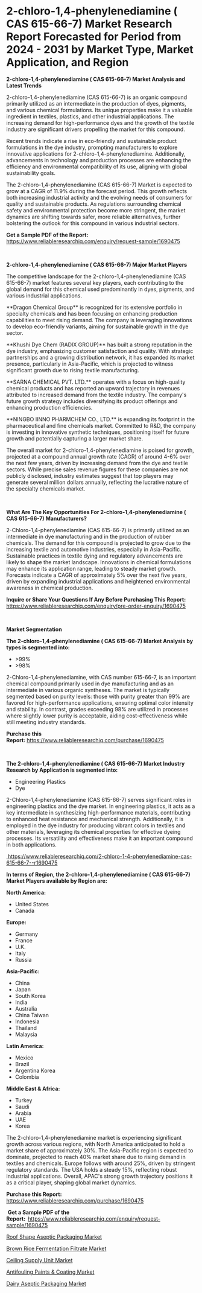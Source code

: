 <p><h1>2-chloro-1,4-phenylenediamine ( CAS 615-66-7) Market Research Report Forecasted for Period from 2024 -  2031 by Market Type, Market Application, and Region</h1></p><p><strong>2-chloro-1,4-phenylenediamine ( CAS 615-66-7) Market Analysis and Latest Trends</strong></p>
<p><p>2-chloro-1,4-phenylenediamine (CAS 615-66-7) is an organic compound primarily utilized as an intermediate in the production of dyes, pigments, and various chemical formulations. Its unique properties make it a valuable ingredient in textiles, plastics, and other industrial applications. The increasing demand for high-performance dyes and the growth of the textile industry are significant drivers propelling the market for this compound.</p><p>Recent trends indicate a rise in eco-friendly and sustainable product formulations in the dye industry, prompting manufacturers to explore innovative applications for 2-chloro-1,4-phenylenediamine. Additionally, advancements in technology and production processes are enhancing the efficiency and environmental compatibility of its use, aligning with global sustainability goals.</p><p>The 2-chloro-1,4-phenylenediamine (CAS 615-66-7) Market is expected to grow at a CAGR of 11.9% during the forecast period. This growth reflects both increasing industrial activity and the evolving needs of consumers for quality and sustainable products. As regulations surrounding chemical safety and environmental protection become more stringent, the market dynamics are shifting towards safer, more reliable alternatives, further bolstering the outlook for this compound in various industrial sectors.</p></p>
<p><strong>Get a Sample PDF of the Report:&nbsp;</strong> <a href="https://www.reliableresearchiq.com/enquiry/request-sample/1690475?utm_campaign=1735&utm_medium=2&utm_source=Github&utm_content=ia&utm_term=17102024&utm_id=2-chloro-14-phenylenediamine-cas-615-66-7">https://www.reliableresearchiq.com/enquiry/request-sample/1690475</a></p>
<p>&nbsp;</p>
<p><strong>2-chloro-1,4-phenylenediamine ( CAS 615-66-7) Major Market Players</strong></p>
<p><p>The competitive landscape for the 2-chloro-1,4-phenylenediamine (CAS 615-66-7) market features several key players, each contributing to the global demand for this chemical used predominantly in dyes, pigments, and various industrial applications.</p><p>**Dragon Chemical Group** is recognized for its extensive portfolio in specialty chemicals and has been focusing on enhancing production capabilities to meet rising demand. The company is leveraging innovations to develop eco-friendly variants, aiming for sustainable growth in the dye sector.</p><p>**Khushi Dye Chem (RADIX GROUP)** has built a strong reputation in the dye industry, emphasizing customer satisfaction and quality. With strategic partnerships and a growing distribution network, it has expanded its market presence, particularly in Asia-Pacific, which is projected to witness significant growth due to rising textile manufacturing.</p><p>**SARNA CHEMICAL PVT. LTD.** operates with a focus on high-quality chemical products and has reported an upward trajectory in revenues attributed to increased demand from the textile industry. The company's future growth strategy includes diversifying its product offerings and enhancing production efficiencies.</p><p>**NINGBO IINNO PHARMCHEM CO., LTD.** is expanding its footprint in the pharmaceutical and fine chemicals market. Committed to R&D, the company is investing in innovative synthetic techniques, positioning itself for future growth and potentially capturing a larger market share.</p><p>The overall market for 2-chloro-1,4-phenylenediamine is poised for growth, projected at a compound annual growth rate (CAGR) of around 4-6% over the next few years, driven by increasing demand from the dye and textile sectors. While precise sales revenue figures for these companies are not publicly disclosed, industry estimates suggest that top players may generate several million dollars annually, reflecting the lucrative nature of the specialty chemicals market.</p></p>
<p>&nbsp;</p>
<p><strong>What Are The Key Opportunities For 2-chloro-1,4-phenylenediamine ( CAS 615-66-7) Manufacturers?</strong></p>
<p><p>2-Chloro-1,4-phenylenediamine (CAS 615-66-7) is primarily utilized as an intermediate in dye manufacturing and in the production of rubber chemicals. The demand for this compound is projected to grow due to the increasing textile and automotive industries, especially in Asia-Pacific. Sustainable practices in textile dying and regulatory advancements are likely to shape the market landscape. Innovations in chemical formulations may enhance its application range, leading to steady market growth. Forecasts indicate a CAGR of approximately 5% over the next five years, driven by expanding industrial applications and heightened environmental awareness in chemical production.</p></p>
<p><strong>Inquire or Share Your Questions If Any Before Purchasing This Report:</strong> <a href="https://www.reliableresearchiq.com/enquiry/pre-order-enquiry/1690475?utm_campaign=1735&utm_medium=2&utm_source=Github&utm_content=ia&utm_term=17102024&utm_id=2-chloro-14-phenylenediamine-cas-615-66-7">https://www.reliableresearchiq.com/enquiry/pre-order-enquiry/1690475</a></p>
<p>&nbsp;</p>
<p><strong>Market Segmentation</strong></p>
<p><strong>The 2-chloro-1,4-phenylenediamine ( CAS 615-66-7) Market Analysis by types is segmented into:</strong></p>
<p><ul><li>>99%</li><li>>98%</li></ul></p>
<p><p>2-Chloro-1,4-phenylenediamine, with CAS number 615-66-7, is an important chemical compound primarily used in dye manufacturing and as an intermediate in various organic syntheses. The market is typically segmented based on purity levels: those with purity greater than 99% are favored for high-performance applications, ensuring optimal color intensity and stability. In contrast, grades exceeding 98% are utilized in processes where slightly lower purity is acceptable, aiding cost-effectiveness while still meeting industry standards.</p></p>
<p><strong>Purchase this Report:&nbsp;</strong><a href="https://www.reliableresearchiq.com/purchase/1690475?utm_campaign=1735&utm_medium=2&utm_source=Github&utm_content=ia&utm_term=17102024&utm_id=2-chloro-14-phenylenediamine-cas-615-66-7">https://www.reliableresearchiq.com/purchase/1690475</a></p>
<p>&nbsp;</p>
<p><strong>The 2-chloro-1,4-phenylenediamine ( CAS 615-66-7) Market Industry Research by Application is segmented into:</strong></p>
<p><ul><li>Engineering Plastics</li><li>Dye</li></ul></p>
<p><p>2-Chloro-1,4-phenylenediamine (CAS 615-66-7) serves significant roles in engineering plastics and the dye market. In engineering plastics, it acts as a key intermediate in synthesizing high-performance materials, contributing to enhanced heat resistance and mechanical strength. Additionally, it is employed in the dye industry for producing vibrant colors in textiles and other materials, leveraging its chemical properties for effective dyeing processes. Its versatility and effectiveness make it an important compound in both applications.</p></p>
<p><a href="https://www.reliableresearchiq.com/2-chloro-1-4-phenylenediamine-cas-615-66-7--r1690475?utm_campaign=1735&utm_medium=2&utm_source=Github&utm_content=ia&utm_term=17102024&utm_id=2-chloro-14-phenylenediamine-cas-615-66-7">&nbsp;https://www.reliableresearchiq.com/2-chloro-1-4-phenylenediamine-cas-615-66-7--r1690475</a></p>
<p><strong>In terms of Region, the 2-chloro-1,4-phenylenediamine ( CAS 615-66-7) Market Players available by Region are:</strong></p>
<p>
    <p> <strong> North America: </strong>
        <ul>
            <li>United States</li>
            <li>Canada</li>
        </ul>
        </p> 
    <p> <strong> Europe: </strong>
        <ul>
            <li>Germany</li>
            <li>France</li>
            <li>U.K.</li>
            <li>Italy</li>
            <li>Russia</li>
        </ul>
        </p> 
    <p> <strong> Asia-Pacific: </strong>
        <ul>
            <li>China</li>
            <li>Japan</li>
            <li>South Korea</li>
            <li>India</li>
            <li>Australia</li>
            <li>China Taiwan</li>
            <li>Indonesia</li>
            <li>Thailand</li>
            <li>Malaysia</li>
        </ul>
        </p> 
    <p> <strong> Latin America: </strong>
        <ul>
            <li>Mexico</li>
            <li>Brazil</li>
            <li>Argentina Korea</li>
            <li>Colombia</li>
        </ul>
        </p> 
    <p> <strong> Middle East & Africa: </strong>
        <ul>
            <li>Turkey</li>
            <li>Saudi</li>
            <li>Arabia</li>
            <li>UAE</li>
            <li>Korea</li>
        </ul>
    </p>
    </p>
<p><p>The 2-chloro-1,4-phenylenediamine market is experiencing significant growth across various regions, with North America anticipated to hold a market share of approximately 30%. The Asia-Pacific region is expected to dominate, projected to reach 40% market share due to rising demand in textiles and chemicals. Europe follows with around 25%, driven by stringent regulatory standards. The USA holds a steady 15%, reflecting robust industrial applications. Overall, APAC's strong growth trajectory positions it as a critical player, shaping global market dynamics.</p></p>
<p><strong>Purchase this Report: </strong><a href="https://www.reliableresearchiq.com/purchase/1690475?utm_campaign=1735&utm_medium=2&utm_source=Github&utm_content=ia&utm_term=17102024&utm_id=2-chloro-14-phenylenediamine-cas-615-66-7">https://www.reliableresearchiq.com/purchase/1690475</a></p>
<p>&nbsp;<strong>Get a Sample PDF of the Report:&nbsp;&nbsp;</strong><a href="https://www.reliableresearchiq.com/enquiry/request-sample/1690475?utm_campaign=1735&utm_medium=2&utm_source=Github&utm_content=ia&utm_term=17102024&utm_id=2-chloro-14-phenylenediamine-cas-615-66-7">https://www.reliableresearchiq.com/enquiry/request-sample/1690475</a></p>
<p><strong></strong></p>
<p><p><a href="https://www.linkedin.com/pulse/roof-shape-aseptic-packaging-market-research-report-2024--hozrf?utm_campaign=1735&utm_medium=2&utm_source=Github&utm_content=ia&utm_term=17102024&utm_id=2-chloro-14-phenylenediamine-cas-615-66-7">Roof Shape Aseptic Packaging Market</a></p><p><a href="https://www.linkedin.com/pulse/brown-rice-fermentation-filtrate-market-global-regional-analysis-afb2f?utm_campaign=1735&utm_medium=2&utm_source=Github&utm_content=ia&utm_term=17102024&utm_id=2-chloro-14-phenylenediamine-cas-615-66-7">Brown Rice Fermentation Filtrate Market</a></p><p><a href="https://github.com/ambertqocronceb/Market-Research-Report-List-1/blob/main/ceiling-supply-unit-market.md?utm_campaign=1735&utm_medium=2&utm_source=Github&utm_content=ia&utm_term=17102024&utm_id=2-chloro-14-phenylenediamine-cas-615-66-7">Ceiling Supply Unit Market</a></p><p><a href="https://www.linkedin.com/pulse/antifouling-paints-coating-industry-insights-report-analyzing-market-7sonf?utm_campaign=1735&utm_medium=2&utm_source=Github&utm_content=ia&utm_term=17102024&utm_id=2-chloro-14-phenylenediamine-cas-615-66-7">Antifouling Paints & Coating Market</a></p><p><a href="https://www.linkedin.com/pulse/future-trends-global-dairy-aseptic-packaging-market-insights-0zkyf?utm_campaign=1735&utm_medium=2&utm_source=Github&utm_content=ia&utm_term=17102024&utm_id=2-chloro-14-phenylenediamine-cas-615-66-7">Dairy Aseptic Packaging Market</a></p></p>
